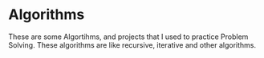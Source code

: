# Algorithms
These are some Algortihms, and projects that I used to practice Problem Solving. These algorithms are like recursive, iterative and other algorithms. 
